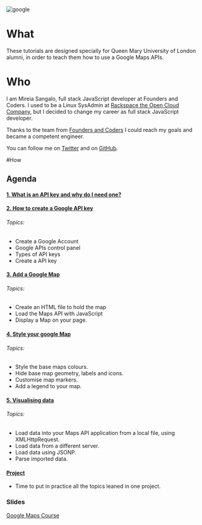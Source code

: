 ![google](https://cloud.githubusercontent.com/assets/2573931/15853472/0c5d6692-2c9d-11e6-8fb7-5ae4149e93b0.png)

# What
These tutorials are designed specially for Queen Mary University of London alumni, in order to teach them how to use a Google Maps APIs.

# Who
I am Mireia Sangalo, full stack JavaScript developer at Founders and Coders. I used to be a Linux SysAdmin at [Rackspace the Open Cloud Company](http://www.rackspace.co.uk/), but I decided to change my career as full stack JavaScript developer.

Thanks to the team from [Founders and Coders](www.foundersandcoders.com) I could reach my goals and became a competent engineer.

You can follow me on [Twitter](https://twitter.com/MyPitit) and on [GitHub](https://github.com/MyPitit).

#How
## Agenda
#### [1. What is an API key and why do I need one?](https://github.com/FAC-QMUL/APIs/tree/master/GoogleMaps-workshop/1-2-ApiKey)

#### [2. How to create a Google API key](https://github.com/FAC-QMUL/APIs/tree/master/GoogleMaps-workshop/1-2-ApiKey)
###### Topics:
+ Create a Google Account
+ Google APIs control panel
+ Types of API keys
+ Create a API key

#### [3. Add a Google Map](https://github.com/FAC-QMUL/APIs/tree/master/GoogleMaps-workshop/3-AddingMaps)
###### Topics:
+ Create an HTML file to hold the map
+ Load the Maps API with JavaScript
+ Display a Map on your page.

#### [4. Style your google Map](https://github.com/FAC-QMUL/APIs/tree/master/GoogleMaps-workshop/4-StyleMaps)
###### Topics:
+ Style the base maps colours.
+ Hide base map geometry, labels and icons.
+ Customise map markers.
+ Add a legend to your map.

#### [5. Visualising data](https://github.com/FAC-QMUL/APIs/tree/master/GoogleMaps-workshop/5-VisualisingData)
###### Topics:
+ Load data into your Maps API application from a local file, using XMLHttpRequest.
+ Load data from a different server.
+ Load data using JSONP.
+ Parse imported data.

#### [Project](https://github.com/FAC-QMUL/APIs/tree/master/GoogleMaps-workshop/Project)
+ Time to put in practice all the topics leaned in one project.


### Slides
[Google Maps Course](http://www.slideshare.net/MireiaSangalo/google-maps-course)

